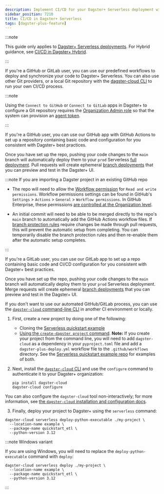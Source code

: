 ```yaml
---
description: Implement CI/CD for your Dagster+ Serverless deployment with GitHub, GitLab, or another Git provider.
sidebar_position: 7210
title: CI/CD in Dagster+ Serverless
tags: [dagster-plus-feature]
---
```


:::note

This guide only applies to [Dagster+ Serverless deployments](/deployment/dagster-plus/serverless). For Hybrid guidance, see [CI/CD in Dagster+ Hybrid](/deployment/dagster-plus/deploying-code/ci-cd/ci-cd-in-hybrid).

:::

If you're a GitHub or GitLab user, you can use our predefined workflows to deploy and synchronize your code to Dagster+ Serverless. You can also use other Git providers, or a local Git repository with the [dagster-cloud CLI](/api/clis/dagster-cloud-cli) to run your own CI/CD process.

:::note

Using the `Connect to GitHub` or `Connect to GitLab` apps in Dagster+ to configure a Git repository requires the [Organization Admin role](/deployment/dagster-plus/authentication-and-access-control/rbac/user-roles-permissions) so that the system can provision an [agent token](/deployment/dagster-plus/management/tokens/agent-tokens).

:::

<Tabs groupId="method">
  <TabItem value="GitHub" label="GitHub">

If you're a GitHub user, you can use our GitHub app with GitHub Actions to set up a repository containing basic code and configuration for you consistent with Dagster+ best practices.

Once you have set up the repo, pushing your code changes to the `main` branch will automatically deploy them to your `prod` Serverless [full deployment](/deployment/dagster-plus/deploying-code/full-deployments). Pull requests will create ephemeral [branch deployments](/deployment/dagster-plus/deploying-code/branch-deployments) that you can preview and test in the Dagster+ UI.

:::note If you are importing a Dagster project in an existing GitHub repo

- The repo will need to allow the [Workflow permission](https://docs.github.com/en/repositories/managing-your-repositorys-settings-and-features/enabling-features-for-your-repository/managing-github-actions-settings-for-a-repository) for `Read and write permissions`. Workflow permissions settings can be found in GitHub's `Settings` > `Actions` > `General` > `Workflow permissions`. In GitHub Enterprise, these permissions [are controlled at the Organization level](https://github.com/orgs/community/discussions/57244).

- An initial commit will need to be able to be merged directly to the repo's `main` branch to automatically add the GitHub Actions workflow files. If [branch protection rules](https://docs.github.com/en/repositories/configuring-branches-and-merges-in-your-repository/managing-protected-branches/about-protected-branches#about-protected-branches) require changes be made through pull requests, this will prevent the automatic setup from completing. You can temporarily disable the branch protection rules and then re-enable them after the automatic setup completes.

:::

  </TabItem>
  <TabItem value="GitLab" label="GitLab">

If you're a GitLab user, you can use our GitLab app to set up a repo containing basic code and CI/CD configuration for you consistent with Dagster+ best practices.

Once you have set up the repo, pushing your code changes to the `main` branch will automatically deploy them to your `prod` Serverless deployment. Merge requests will create ephemeral [branch deployments](/deployment/dagster-plus/deploying-code/branch-deployments) that you can preview and test in the Dagster+ UI.

  </TabItem>
  <TabItem value="Other" label="Other Git providers or local development">

If you don't want to use our automated GitHub/GitLab process, you can use the [`dagster-cloud` command-line CLI](/api/clis/dagster-cloud-cli) in another CI environment or locally.

1. First, create a new project by doing one of the following:


    - Cloning the [Serverless quickstart example](https://github.com/dagster-io/dagster/tree/master/examples/quickstart_etl)
    - [Using the `create-dagster project` command](/guides/build/projects/creating-a-new-project). **Note:** If you create your project from the command line, you will need to add `dagster-cloud` as a dependency in your `pyproject.toml` file and add a `dagster-plus-deploy.yml` workflow file to the `.github/workflows` directory. See the [Serverless quickstart example repo](https://github.com/dagster-io/dagster-cloud-serverless-quickstart) for examples of both.

2. Next, install the [`dagster-cloud` CLI](/api/clis/dagster-cloud-cli/installing-and-configuring) and use the `configure` command to authenticate it to your Dagster+ organization:


    ```shell
    pip install dagster-cloud
    dagster-cloud configure
    ```

You can also configure the `dagster-cloud` tool non-interactively; for more information, see [the `dagster-cloud` installation and configuration docs](/api/clis/dagster-cloud-cli/installing-and-configuring).

3. Finally, deploy your project to Dagster+ using the `serverless` command:

```shell
dagster-cloud serverless deploy-python-executable ./my-project \
  --location-name example \
  --package-name quickstart_etl \
  --python-version 3.12
```

:::note Windows variant

If you are using Windows, you will need to replace the `deploy-python-executable` command with `deploy`:

```shell
dagster-cloud serverless deploy ./my-project \
  --location-name example \
  --package-name quickstart_etl \
  --python-version 3.12
```

:::

</TabItem>
</Tabs>
